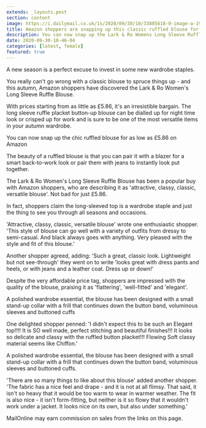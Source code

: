 ```yaml
---
extends: _layouts.post
section: content
image: https://i.dailymail.co.uk/1s/2020/09/30/10/33805618-0-image-a-19_1601458073369.jpg 
title: Amazon shoppers are snapping up this classic ruffled blouse for as low as £5.86 
description: You can now snap up the Lark & Ro Womens Long Sleeve Ruffle Blouse for just £5.86 on Amazon. 
date: 2020-09-30-10-46-04 
categories: [latest, female] 
featured: true 
--- 
```

A new season is a perfect excuse to invest in some new wardrobe staples. 

You really can't go wrong with a classic blouse to spruce things up - and this autumn, Amazon shoppers have discovered the Lark & Ro Women's Long Sleeve Ruffle Blouse.  

With prices starting from as little as £5.86, it's an irresistible bargain. The long sleeve ruffle placket button-up blouse can be dialled up for night time look or crisped up for work and is sure to be one of the most versatile items in your autumn wardrobe. 

You can now snap up the chic ruffled blouse for as low as £5.86 on Amazon 

The beauty of a ruffled blouse is that you can pair it with a blazer for a smart back-to-work look or pair them with jeans to instantly look put together. 

The Lark & Ro Women's Long Sleeve Ruffle Blouse has been a popular buy with Amazon shoppers, who are describing it as 'attractive, classy, classic, versatile blouse'. Not bad for just £5.86.

In fact, shoppers claim the long-sleeved top is a wardrobe staple and just the thing to see you through all seasons and occasions. 

'Attractive, classy, classic, versatile blouse' wrote one enthusiastic shopper. 'This style of blouse can go well with a variety of outfits from dressy to semi-casual. And black always goes with anything. Very pleased with the style and fit of this blouse.'

Another shopper agreed, adding: 'Such a great, classic look. Lightweight but not see-through' they went on to write 'looks great with dress pants and heels, or with jeans and a leather coat. Dress up or down!'

Despite the very affordable price tag, shoppers are impressed with the quality of the blouse, praising it as 'flattering', 'well-fitted' and 'elegant'.    

A polished wardrobe essential, the blouse has been designed with a small stand-up collar with a frill that continues down the button band, voluminous sleeves and buttoned cuffs

One delighted shopper penned: 'I didn't expect this to be such an Elegant top!!!! It is SO well made, perfect stitching and beautiful finishes!!! It looks so delicate and classy with the ruffled button placket!!! Flowing Soft classy material seems like Chiffon.'

A polished wardrobe essential, the blouse has been designed with a small stand-up collar with a frill that continues down the button band, voluminous sleeves and buttoned cuffs. 

'There are so many things to like about this blouse' added another shopper. 'The fabric has a nice feel and drape - and it is not at all flimsy. That said, it isn't so heavy that it would be too warm to wear in warmer weather. The fit is also nice - it isn't form-fitting, but neither is it so flowy that it wouldn't work under a jacket. It looks nice on its own, but also under something.'

MailOnline may earn commission on sales from the links on this page. 

